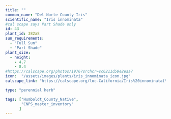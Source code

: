 ```yaml
---
title: ""
common_name: "Del Norte County Iris"
scientific_name: "Iris innominata"
#cal scape says Part Shade only
id: 43
plant_id: 382a8
sun_requirements:
  - "Full Sun"
  - "Part Shade"
plant_size:
  - height: 
    - 4.7
    - 8.4
#https://calscape.org/photos/1976?srchcr=sc6211d59e2eaa7
icon:  "/assets/images/plants/iris_innominata_icon.jpg"
calscape_link: "https://calscape.org/loc-California/Iris%20innominata(%20)"

type: "perennial herb"

tags: ["Humboldt_County_Native",
       "CNPS_master_inventory"
      ]
---
```



